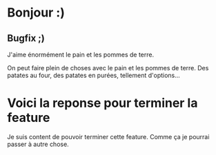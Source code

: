 # Bonjour :)
## Bugfix ;)

J'aime énormément le pain et les pommes de terre.

On peut faire plein de choses avec le pain et les pommes de terre.
Des patates au four, des patates en purées, tellement d'options...

# Voici la reponse pour terminer la feature
Je suis content de pouvoir terminer cette feature.
Comme ça je pourrai passer à autre chose.

